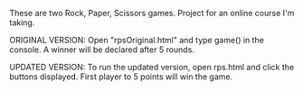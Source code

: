 These are two Rock, Paper, Scissors games. Project for an online course I'm taking.

ORIGINAL VERSION:
Open "rpsOriginal.html" and type game() in the console. A winner will be declared after 5 rounds.

UPDATED VERSION:
To run the updated version, open rps.html and click the buttons displayed. First player to 5 points will win the game.